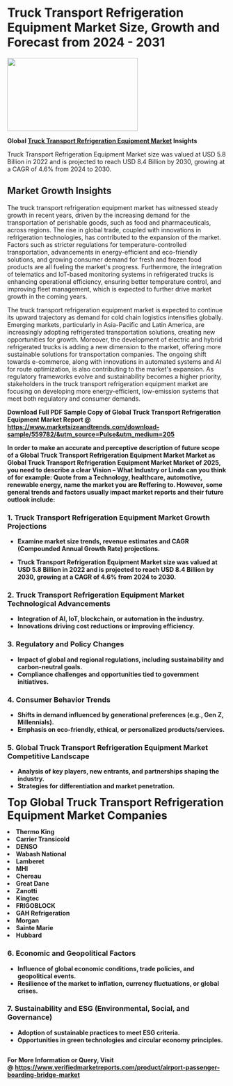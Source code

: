 <H1>Truck Transport Refrigeration Equipment Market Size, Growth and Forecast from 2024 - 2031</H1><img class="aligncenter size-medium wp-image-584254" src="https://thirdeyenews.in/wp-content/uploads/2024/09/Global-Market-Research-300x168.jpeg" alt="" width="300" height="168" /><p><strong>Global&nbsp;<a href="https://www.marketsizeandtrends.com/download-sample/559782/&amp;utm_source=Pulse&amp;utm_medium=205">Truck Transport Refrigeration Equipment Market</a> Insights</strong></p><p>Truck Transport Refrigeration Equipment Market size was valued at USD 5.8 Billion in 2022 and is projected to reach USD 8.4 Billion by 2030, growing at a CAGR of 4.6% from 2024 to 2030.</p><p><h2>Market Growth Insights</h2> <p>The truck transport refrigeration equipment market has witnessed steady growth in recent years, driven by the increasing demand for the transportation of perishable goods, such as food and pharmaceuticals, across regions. The rise in global trade, coupled with innovations in refrigeration technologies, has contributed to the expansion of the market. Factors such as stricter regulations for temperature-controlled transportation, advancements in energy-efficient and eco-friendly solutions, and growing consumer demand for fresh and frozen food products are all fueling the market's progress. Furthermore, the integration of telematics and IoT-based monitoring systems in refrigerated trucks is enhancing operational efficiency, ensuring better temperature control, and improving fleet management, which is expected to further drive market growth in the coming years.</p> <p><strong></strong></p> <p>The truck transport refrigeration equipment market is expected to continue its upward trajectory as demand for cold chain logistics intensifies globally. Emerging markets, particularly in Asia-Pacific and Latin America, are increasingly adopting refrigerated transportation solutions, creating new opportunities for growth. Moreover, the development of electric and hybrid refrigerated trucks is adding a new dimension to the market, offering more sustainable solutions for transportation companies. The ongoing shift towards e-commerce, along with innovations in automated systems and AI for route optimization, is also contributing to the market's expansion. As regulatory frameworks evolve and sustainability becomes a higher priority, stakeholders in the truck transport refrigeration equipment market are focusing on developing more energy-efficient, low-emission systems that meet both regulatory and consumer demands. <p><strong></p><p><span class=""><strong>Download Full PDF Sample Copy of Global Truck Transport Refrigeration Equipment Market Report</strong> @ <a href="https://www.marketsizeandtrends.com/download-sample/559782/&amp;utm_source=Pulse&amp;utm_medium=205" target="_blank">https://www.marketsizeandtrends.com/download-sample/559782/&amp;utm_source=Pulse&amp;utm_medium=205</a></span></p><p>In order to make an accurate and perceptive description of future scope of a Global&nbsp;Truck Transport Refrigeration Equipment Market Market as Global&nbsp;Truck Transport Refrigeration Equipment Market Market of 2025, you need to describe a clear Vision &ndash; What Industry or Linda can you think of for example: Quote from a Technology, healthcare, automotive, renewable energy, name the market you are Reffering to. However, some general trends and factors usually impact market reports and their future outlook include:</p><h3>1.&nbsp;<strong>Truck Transport Refrigeration Equipment Market Growth Projections</strong></h3><ul><li>Examine market size trends, revenue estimates and CAGR (Compounded Annual Growth Rate) projections.</li><li><p>Truck Transport Refrigeration Equipment Market size was valued at USD 5.8 Billion in 2022 and is projected to reach USD 8.4 Billion by 2030, growing at a CAGR of 4.6% from 2024 to 2030.</p></li></ul><h3>2.&nbsp;<strong>Truck Transport Refrigeration Equipment Market Technological Advancements</strong></h3><ul><li>Integration of AI, IoT, blockchain, or automation in the industry.</li><li>Innovations driving cost reductions or improving efficiency.</li></ul><h3>3.&nbsp;<strong>Regulatory and Policy Changes</strong></h3><ul><li>Impact of global and regional regulations, including sustainability and carbon-neutral goals.</li><li>Compliance challenges and opportunities tied to government initiatives.</li></ul><h3>4.&nbsp;<strong>Consumer Behavior Trends</strong></h3><ul><li>Shifts in demand influenced by generational preferences (e.g., Gen Z, Millennials).</li><li>Emphasis on eco-friendly, ethical, or personalized products/services.</li></ul><h3>5.&nbsp;<strong>Global Truck Transport Refrigeration Equipment Market Competitive Landscape</strong></h3><ul><li>Analysis of key players, new entrants, and partnerships shaping the industry.</li><li>Strategies for differentiation and market penetration.</li></ul><p data-pm-slice="1 1 []"><span style="color: inherit; font-family: inherit; font-size: 25px;">Top Global Truck Transport Refrigeration Equipment Market Companies</span></p><div class="" data-test-id=""><p><li>Thermo King</li><li> Carrier Transicold</li><li> DENSO</li><li> Wabash National</li><li> Lamberet</li><li> MHI</li><li> Chereau</li><li> Great Dane</li><li> Zanotti</li><li> Kingtec</li><li> FRIGOBLOCK</li><li> GAH Refrigeration</li><li> Morgan</li><li> Sainte Marie</li><li> Hubbard</li></p></div><h3>6.&nbsp;<strong>Economic and Geopolitical Factors</strong></h3><ul><li>Influence of global economic conditions, trade policies, and geopolitical events.</li><li>Resilience of the market to inflation, currency fluctuations, or global crises.</li></ul><h3>7.&nbsp;<strong>Sustainability and ESG (Environmental, Social, and Governance)</strong></h3><ul><li>Adoption of sustainable practices to meet ESG criteria.</li><li>Opportunities in green technologies and circular economy principles.</li></ul><h2><strong style="font-size: 14px;">For More Information or Query, Visit @&nbsp;</strong><a style="background-color: #ffffff; font-size: 14px;" href="https://www.marketsizeandtrends.com/report/truck-transport-refrigeration-equipment-market/" target="_blank">https://www.verifiedmarketreports.com/product/airport-passenger-boarding-bridge-market</a></h2>
